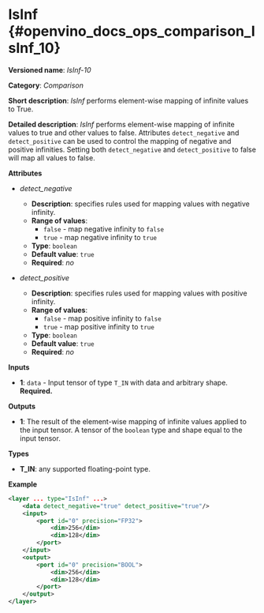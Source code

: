 # IsInf {#openvino_docs_ops_comparison_IsInf_10}

**Versioned name**: *IsInf-10*

**Category**: *Comparison*

**Short description**: *IsInf* performs element-wise mapping of infinite values to True.

**Detailed description**: *IsInf* performs element-wise mapping of infinite values to true and other values to false. Attributes `detect_negative` and `detect_positive` can be used to control the mapping of negative and positive infinities. Setting both `detect_negative` and `detect_positive` to false will map all values to false.

**Attributes**

* *detect_negative*

  * **Description**: specifies rules used for mapping values with negative infinity.
  * **Range of values**:
    * `false` - map negative infinity to `false`
    * `true` - map negative infinity to `true`
  * **Type**: `boolean`
  * **Default value**: `true`
  * **Required**: *no*

* *detect_positive*

  * **Description**: specifies rules used for mapping values with positive infinity.
  * **Range of values**:
    * `false` - map positive infinity to `false`
    * `true` - map positive infinity to `true`
  * **Type**: `boolean`
  * **Default value**: `true`
  * **Required**: *no*

**Inputs**

* **1**: `data` - Input tensor of type `T_IN` with data and arbitrary shape. **Required.**

**Outputs**

* **1**: The result of the element-wise mapping of infinite values applied to the input tensor. A tensor of the `boolean` type and shape equal to the input tensor.

**Types**

* **T_IN**: any supported floating-point type.

**Example**

```xml
<layer ... type="IsInf" ...>
    <data detect_negative="true" detect_positive="true"/>
    <input>
        <port id="0" precision="FP32">
            <dim>256</dim>
            <dim>128</dim>
        </port>
    </input>
    <output>
        <port id="0" precision="BOOL">
            <dim>256</dim>
            <dim>128</dim>
        </port>
    </output>
</layer>
```